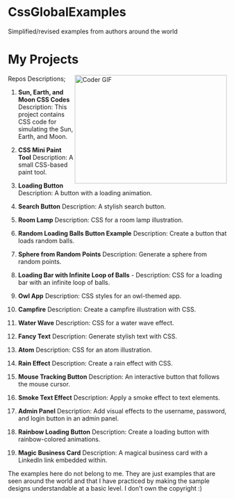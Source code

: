 # CssGlobalExamples
Simplified/revised examples from authors around the world
# My Projects
<img align="right" alt="Coder GIF" height=250 width=350 src="https://media.tenor.com/QWdPngpHxZ8AAAAd/family-guy-css.gif" />



Repos Descriptions;

1. **Sun, Earth, and Moon CSS Codes** 
   Description: This project contains CSS code for simulating the Sun, Earth, and Moon.

2. **CSS Mini Paint Tool** 
   Description: A small CSS-based paint tool.

3. **Loading Button** 
   Description: A button with a loading animation.

4. **Search Button** 
   Description: A stylish search button.

5. **Room Lamp** 
   Description: CSS for a room lamp illustration.

6. **Random Loading Balls Button Example**
   Description: Create a button that loads random balls.

7. **Sphere from Random Points** 
   Description: Generate a sphere from random points.

8. **Loading Bar with Infinite Loop of Balls** -
   Description: CSS for a loading bar with an infinite loop of balls.

9. **Owl App** 
   Description: CSS styles for an owl-themed app.

10. **Campfire** 
    Description: Create a campfire illustration with CSS.

11. **Water Wave** 
    Description: CSS for a water wave effect.

12. **Fancy Text** 
    Description: Generate stylish text with CSS.

13. **Atom** 
    Description: CSS for an atom illustration.

14. **Rain Effect** 
    Description: Create a rain effect with CSS.

15. **Mouse Tracking Button**
   Description: An interactive button that follows the mouse cursor.

16. **Smoke Text Effect**
   Description: Apply a smoke effect to text elements.

17. **Admin Panel**
   Description: Add visual effects to the username, password, and login button in an admin panel.

18. **Rainbow Loading Button**
   Description: Create a loading button with rainbow-colored animations.

19. **Magic Business Card**
   Description: A magical business card with a LinkedIn link embedded within.

The examples here do not belong to me. They are just examples that are seen around the world and that I have practiced by making the sample designs understandable at a basic level. I don't own the copyright :)

